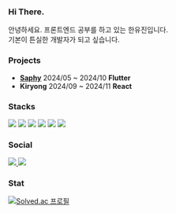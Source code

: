 ### Hi There.
안녕하세요. 프론트엔드 공부를 하고 있는 한유진입니다.
<br>
기본이 튼실한 개발자가 되고 싶습니다.

### Projects
- [**Saphy**](https://github.com/2024-Saphy) 2024/05 ~ 2024/10 **Flutter**
- **Kiryong** 2024/09 ~ 2024/11 **React**

### Stacks
<img src="https://img.shields.io/badge/JavaScript-f7df1e.svg?&style=for-the-badge&logo=JavaScript&logoColor=black"> <img src="https://img.shields.io/badge/TypeScript-3178C6?style=for-the-badge&logo=TypeScript&logoColor=white"> <img src="https://img.shields.io/badge/Dart-0175C2.svg?&style=for-the-badge&logo=Dart&logoColor=white"> <img src="https://img.shields.io/badge/Python-3776AB.svg?&style=for-the-badge&logo=Python&logoColor=white"> <img src="https://img.shields.io/badge/React-61dafb.svg?&style=for-the-badge&logo=React&logoColor=black"> <img src="https://img.shields.io/badge/Flutter-02569B.svg?&style=for-the-badge&logo=Flutter&logoColor=white">
    

### Social
<a href="https://cho4u4o-loggages.vercel.app/">      
  <img src="https://img.shields.io/badge/Notion-000000.svg?&style=for-the-badge&logo=Notion&logoColor=white">
</a>
<a href="https://cho4u4o.tistory.com/">      
  <img src="https://img.shields.io/badge/Tistory-000000.svg?&style=for-the-badge&logo=Tistory&logoColor=white">
</a>

### Stat
[![Solved.ac
프로필](http://mazassumnida.wtf/api/v2/generate_badge?boj=cho4u4o)](https://solved.ac/cho4u4o)
